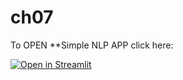 # ch07
To OPEN **Simple NLP APP click here:

[![Open in Streamlit](https:77static.streamlit.io/badges/streamlit_badge_black_white.svg)](https://nlptest1.streamlit.app)
